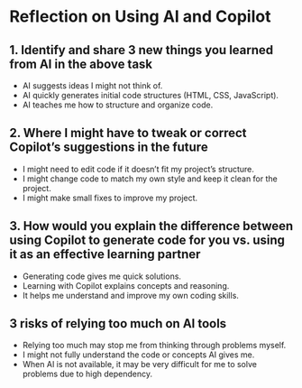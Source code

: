 # Reflection on Using AI and Copilot

## 1. Identify and share 3 new things you learned from AI in the above task
- AI suggests ideas I might not think of.  
- AI quickly generates initial code structures (HTML, CSS, JavaScript).  
- AI teaches me how to structure and organize code.  

## 2. Where I might have to tweak or correct Copilot’s suggestions in the future
- I might need to edit code if it doesn’t fit my project’s structure.  
- I might change code to match my own style and keep it clean for the project.  
- I might make small fixes to improve my project.  

## 3. How would you explain the difference between using Copilot to generate code for you vs. using it as an effective learning partner
- Generating code gives me quick solutions.  
- Learning with Copilot explains concepts and reasoning.  
- It helps me understand and improve my own coding skills.

## 3 risks of relying too much on AI tools
- Relying too much may stop me from thinking through problems myself.
- I might not fully understand the code or concepts AI gives me.
- When AI is not available, it may be very difficult for me to solve problems due to high dependency.